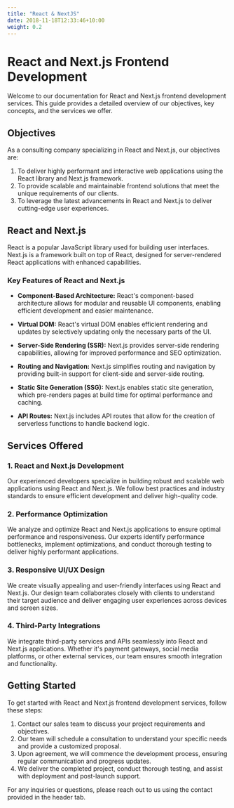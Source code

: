```yaml
---
title: "React & NextJS"
date: 2018-11-18T12:33:46+10:00
weight: 0.2
---
```


# React and Next.js Frontend Development

Welcome to our documentation for React and Next.js frontend development services. This guide provides a detailed overview of our objectives, key concepts, and the services we offer.

## Objectives

As a consulting company specializing in React and Next.js, our objectives are:

1. To deliver highly performant and interactive web applications using the React library and Next.js framework.
2. To provide scalable and maintainable frontend solutions that meet the unique requirements of our clients.
3. To leverage the latest advancements in React and Next.js to deliver cutting-edge user experiences.

## React and Next.js

React is a popular JavaScript library used for building user interfaces. Next.js is a framework built on top of React, designed for server-rendered React applications with enhanced capabilities.

### Key Features of React and Next.js

- **Component-Based Architecture:** React's component-based architecture allows for modular and reusable UI components, enabling efficient development and easier maintenance.

- **Virtual DOM:** React's virtual DOM enables efficient rendering and updates by selectively updating only the necessary parts of the UI.

- **Server-Side Rendering (SSR):** Next.js provides server-side rendering capabilities, allowing for improved performance and SEO optimization.

- **Routing and Navigation:** Next.js simplifies routing and navigation by providing built-in support for client-side and server-side routing.

- **Static Site Generation (SSG):** Next.js enables static site generation, which pre-renders pages at build time for optimal performance and caching.

- **API Routes:** Next.js includes API routes that allow for the creation of serverless functions to handle backend logic.

## Services Offered

### 1. React and Next.js Development

Our experienced developers specialize in building robust and scalable web applications using React and Next.js. We follow best practices and industry standards to ensure efficient development and deliver high-quality code.

### 2. Performance Optimization

We analyze and optimize React and Next.js applications to ensure optimal performance and responsiveness. Our experts identify performance bottlenecks, implement optimizations, and conduct thorough testing to deliver highly performant applications.

### 3. Responsive UI/UX Design

We create visually appealing and user-friendly interfaces using React and Next.js. Our design team collaborates closely with clients to understand their target audience and deliver engaging user experiences across devices and screen sizes.

### 4. Third-Party Integrations

We integrate third-party services and APIs seamlessly into React and Next.js applications. Whether it's payment gateways, social media platforms, or other external services, our team ensures smooth integration and functionality.

## Getting Started

To get started with React and Next.js frontend development services, follow these steps:

1. Contact our sales team to discuss your project requirements and objectives.
2. Our team will schedule a consultation to understand your specific needs and provide a customized proposal.
3. Upon agreement, we will commence the development process, ensuring regular communication and progress updates.
4. We deliver the completed project, conduct thorough testing, and assist with deployment and post-launch support.

For any inquiries or questions, please reach out to us using the contact provided in the header tab.

